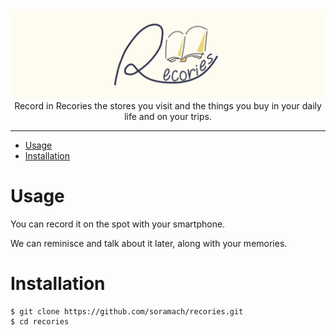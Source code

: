 <div><img src="./doc/image/banner.png"/></div>

<div align="center">Record in Recories the stores you visit and the things you buy in your daily life and on your trips.</div>

---

- [Usage](#usage)
- [Installation](#installation)

# Usage

You can record it on the spot with your smartphone.

We can reminisce and talk about it later, along with your memories.

# Installation

```bash
$ git clone https://github.com/soramach/recories.git
$ cd recories
```

